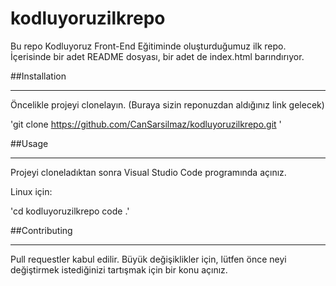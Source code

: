 # kodluyoruzilkrepo

Bu repo Kodluyoruz Front-End Eğitiminde oluşturduğumuz ilk repo. İçerisinde bir adet README dosyası, bir adet de index.html barındırıyor.

##Installation

---

Öncelikle projeyi clonelayın. (Buraya sizin reponuzdan aldığınız link gelecek)

'git clone https://github.com/CanSarsilmaz/kodluyoruzilkrepo.git '

##Usage

---

Projeyi cloneladıktan sonra Visual Studio Code programında açınız.

Linux için:

'cd kodluyoruzilkrepo code .'

##Contributing

---

Pull requestler kabul edilir. Büyük değişiklikler için, lütfen önce neyi değiştirmek istediğinizi tartışmak için bir konu açınız.
